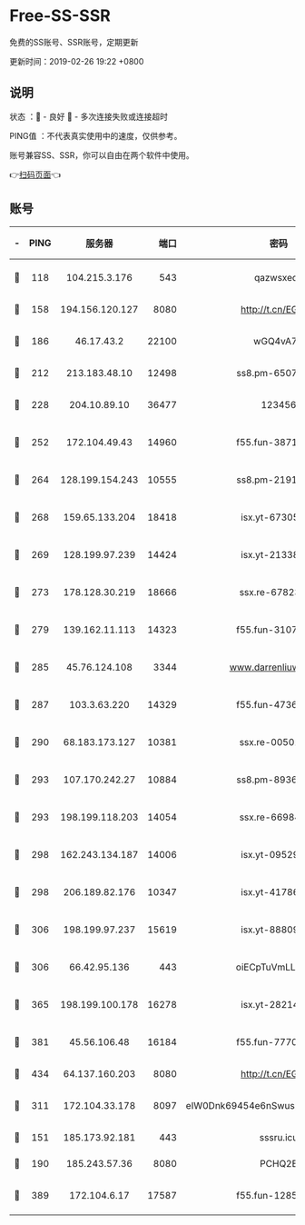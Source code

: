 # Free-SS-SSR

免费的SS账号、SSR账号，定期更新

更新时间：2019-02-26 19:22 +0800

## 说明

状态     ：🙂 - 良好 🙁 - 多次连接失败或连接超时

PING值   ：不代表真实使用中的速度，仅供参考。

账号兼容SS、SSR，你可以自由在两个软件中使用。

👉[扫码页面](https://liesauer.github.io/free-ss-ssr.github.io/)👈

## 账号

|-|PING|服务器|端口|密码|加密方式|区域|
|:----:|:----:|:-----:|-----:|:----:|:----:|:----:|
|🙂|118|104.215.3.176|543|qazwsxedc|aes-256-gcm|JP|
|🙂|158|194.156.120.127|8080|http://t.cn/EGJIyrl|rc4-md5|RU|
|🙂|186|46.17.43.2|22100|wGQ4vA7D|aes-256-gcm|RU|
|🙂|212|213.183.48.10|12498|ss8.pm-65077768|rc4-md5|RU|
|🙂|228|204.10.89.10|36477|123456|aes-256-cfb|US|
|🙂|252|172.104.49.43|14960|f55.fun-38711662|aes-256-cfb|SG|
|🙂|264|128.199.154.243|10555|ss8.pm-21916657|aes-256-cfb|SG|
|🙂|268|159.65.133.204|18418|isx.yt-67305082|aes-256-cfb|SG|
|🙂|269|128.199.97.239|14424|isx.yt-21338454|aes-256-cfb|SG|
|🙂|273|178.128.30.219|18666|ssx.re-67823309|aes-256-cfb|SG|
|🙂|279|139.162.11.113|14323|f55.fun-31072874|aes-256-cfb|SG|
|🙂|285|45.76.124.108|3344|www.darrenliuwei.com|aes-256-cfb|AU|
|🙂|287|103.3.63.220|14329|f55.fun-47367810|aes-256-cfb|SG|
|🙂|290|68.183.173.127|10381|ssx.re-00501672|aes-256-cfb|US|
|🙂|293|107.170.242.27|10884|ss8.pm-89367697|aes-256-cfb|US|
|🙂|293|198.199.118.203|14054|ssx.re-66984414|aes-256-cfb|US|
|🙂|298|162.243.134.187|14006|isx.yt-09529412|aes-256-cfb|US|
|🙂|298|206.189.82.176|10347|isx.yt-41786271|aes-256-cfb|SG|
|🙂|306|198.199.97.237|15619|isx.yt-88809686|aes-256-cfb|US|
|🙂|306|66.42.95.136|443|oiECpTuVmLLxk4Ts|aes-256-cfb|US|
|🙂|365|198.199.100.178|16278|isx.yt-28214890|aes-256-cfb|US|
|🙂|381|45.56.106.48|16184|f55.fun-77705055|aes-256-cfb|US|
|🙂|434|64.137.160.203|8080|http://t.cn/EGJIyrl|rc4-md5|CA|
|🙂|311|172.104.33.178|8097|eIW0Dnk69454e6nSwuspv9DmS201tQ0D|aes-256-cfb|SG|
|🙁|151|185.173.92.181|443|sssru.icu|rc4-md5|RU|
|🙁|190|185.243.57.36|8080|PCHQ2E|rc4-md5|US|
|🙁|389|172.104.6.17|17587|f55.fun-12854977|aes-256-cfb|US|
